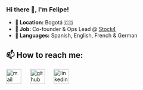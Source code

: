 ### Hi there 👋, I'm Felipe!

<ul>
  <li><b>📍 Location:</b> Bogotá 🇨🇴</li>
  <li><b>💼 Job: </b>Co-founder & Ops Lead @ <a href="">Stock4</a></li>
  <li><b>📣 Languages:</b> Spanish, English, French & German</li>
</ul>

## 📫 How to reach me:
[<img src='https://cdn.jsdelivr.net/npm/simple-icons@3.0.1/icons/gmail.svg' alt='mail' height='40'>](mailto:dfzunigah@unal.edu.co)&nbsp;&nbsp;&nbsp;&nbsp;&nbsp; 
[<img src='https://cdn.jsdelivr.net/npm/simple-icons@3.0.1/icons/github.svg' alt='github' height='40'>](https://github.com/dfzunigah)&nbsp;&nbsp;&nbsp;&nbsp;&nbsp; [<img src='https://cdn.jsdelivr.net/npm/simple-icons@3.0.1/icons/linkedin.svg' alt='linkedin' height='40'>](https://www.linkedin.com/in/dfzunigah/)

<!--
**dfzunigah/dfzunigah** is a ✨ _special_ ✨ repository because its `README.md` (this file) appears on your GitHub profile.

Here are some ideas to get you started:

- 🔭 I’m currently working on ...
- 🌱 I’m currently learning ...
- 👯 I’m looking to collaborate on ...
- 💬 Ask me about ...
- ⚡ Fun fact: ...
-->
